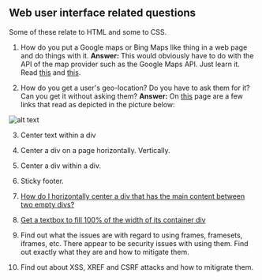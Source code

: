 ## Web user interface related questions

Some of these relate to HTML and some to CSS.

1. How do you put a Google maps or Bing Maps like thing in a web page and do things with it.
**Answer:** This would obviously have to do with the API of the map provider such as the Google Maps API. Just learn it. Read [this](https://developers.google.com/maps/documentation/javascript/adding-a-google-map) and [this](https://developers.google.com/maps/).

2. How do you get a user's geo-location? Do you have to ask them for it? Can you get it without asking them?
**Answer:** On [this](https://developers.google.com/maps/) page are a few links that read as depicted in the picture below:

![alt text](https://raw.githubusercontent.com/Sathyaish/Practice/master/HTML5/images/Geo-LocationLinkedOnGoogleMapsAPIWebsite.png "A picture of the front page of the Google Maps API website showing a few bullet points containing interesting features of the Google Maps API that can be used to get the user's location without using the GPS on his device, and that can be used to convert an address to geo-coordinates.")

3. Center text within a div

4. Center a div on a page horizontally. Vertically.

5. Center a div within a div.

6. Sticky footer.

7. [How do I horizontally center a div that has the main content between two empty divs?](https://stackoverflow.com/q/47540255/303685)

8. [Get a textbox to fill 100% of the width of its container div](https://stackoverflow.com/q/47325134/303685)

9. <a href = "IssuesWithFrames"></a>Find out what the issues are with regard to using frames, framesets, iframes, etc. There appear to be security issues with using them. Find out exactly what they are and how to mitigate them.

10. Find out about XSS, XREF and CSRF attacks and how to mitigrate them.
